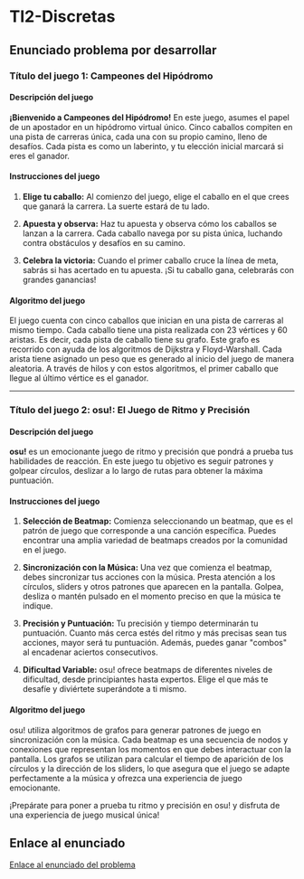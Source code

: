 # TI2-Discretas

## Enunciado problema por desarrollar

### Título del juego 1: Campeones del Hipódromo

#### Descripción del juego


**¡Bienvenido a Campeones del Hipódromo!** En este juego, asumes el papel de un apostador en un hipódromo virtual único. 
Cinco caballos compiten en una pista de carreras única, cada una con su propio camino, lleno de desafíos. 
Cada pista es como un laberinto, y tu elección inicial marcará si eres el ganador.

#### Instrucciones del juego

1. **Elige tu caballo:** Al comienzo del juego, elige el caballo en el que crees que ganará la carrera.
La suerte estará de tu lado.

2. **Apuesta y observa:** Haz tu apuesta y observa cómo los caballos se lanzan a la carrera. 
Cada caballo navega por su pista única, luchando contra obstáculos y desafíos en su camino.

3. **Celebra la victoria:** Cuando el primer caballo cruce la línea de meta, sabrás si has acertado en tu apuesta. 
¡Si tu caballo gana, celebrarás con grandes ganancias!

#### Algoritmo del juego

El juego cuenta con cinco caballos que inician en una pista de carreras al mismo tiempo. 
Cada caballo tiene una pista realizada con 23 vértices y 60 aristas. 
Es decir, cada pista de caballo tiene su grafo. 
Este grafo es recorrido con ayuda de los algoritmos de Dijkstra y Floyd-Warshall. 
Cada arista tiene asignado un peso que es generado al inicio del juego de manera aleatoria. 
A través de hilos y con estos algoritmos, el primer caballo que llegue al último vértice es el ganador.

--------------------------------------------------------------------------------------------------------------------------------------

### Título del juego 2: osu!: El Juego de Ritmo y Precisión

#### Descripción del juego

**osu!** es un emocionante juego de ritmo y precisión que pondrá a prueba tus habilidades de reacción. 
En este juego tu objetivo es seguir patrones y golpear círculos, 
deslizar a lo largo de rutas para obtener la máxima puntuación. 

#### Instrucciones del juego

1. **Selección de Beatmap:** Comienza seleccionando un beatmap, que es el patrón de juego que corresponde a una canción específica. Puedes encontrar una amplia variedad de beatmaps creados por la comunidad en el juego.

2. **Sincronización con la Música:** Una vez que comienza el beatmap, debes sincronizar tus acciones con la música. Presta atención a los círculos, sliders y otros patrones que aparecen en la pantalla. Golpea, desliza o mantén pulsado en el momento preciso en que la música te indique.

3. **Precisión y Puntuación:** Tu precisión y tiempo determinarán tu puntuación. Cuanto más cerca estés del ritmo y más precisas sean tus acciones, mayor será tu puntuación. Además, puedes ganar "combos" al encadenar aciertos consecutivos.

4. **Dificultad Variable:** osu! ofrece beatmaps de diferentes niveles de dificultad, desde principiantes hasta expertos. Elige el que más te desafíe y diviértete superándote a ti mismo.

#### Algoritmo del juego

osu! utiliza algoritmos de grafos para generar patrones de juego en sincronización con la música. Cada beatmap es una secuencia de nodos y conexiones que representan los momentos en que debes interactuar con la pantalla. Los grafos se utilizan para calcular el tiempo de aparición de los círculos y la dirección de los sliders, lo que asegura que el juego se adapte perfectamente a la música y ofrezca una experiencia de juego emocionante.

¡Prepárate para poner a prueba tu ritmo y precisión en osu! y disfruta de una experiencia de juego musical única!
## Enlace al enunciado

[Enlace al enunciado del problema](https://docs.google.com/document/d/10hhjAGeJ64UNWm14GvJy1Y3xHKX2kzeJjCLxbtblADg/edit)
